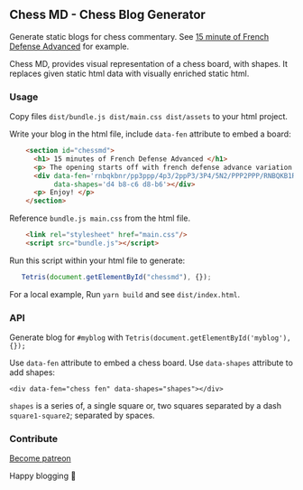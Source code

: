 ## Chess MD - Chess Blog Generator

Generate static blogs for chess commentary. See [15 minute of French Defense Advanced]() for example.

Chess MD, provides visual representation of a chess board, with shapes. It replaces given static html data with visually enriched static html.

### Usage

Copy files `dist/bundle.js dist/main.css dist/assets` to your html project.

Write your blog in the html file, include `data-fen` attribute to embed a board:

```html
    <section id="chessmd">
      <h1> 15 minutes of French Defense Advanced </h1>
      <p> The opening starts off with french defense advance variation. </p>
      <div data-fen='rnbqkbnr/pp3ppp/4p3/2ppP3/3P4/5N2/PPP2PPP/RNBQKB1R b KQkq - 1 4'
           data-shapes='d4 b8-c6 d8-b6'></div>
      <p> Enjoy! </p>
    </section>
```

Reference `bundle.js main.css` from the html file.

```html
    <link rel="stylesheet" href="main.css"/>
    <script src="bundle.js"></script>
```

Run this script within your html file to generate:

```js
   Tetris(document.getElementById("chessmd"), {});
```
    
For a local example, Run `yarn build` and see `dist/index.html`.

### API

Generate blog for `#myblog` with `Tetris(document.getElementById('myblog'), {});`

Use `data-fen` attribute to embed a chess board.
Use `data-shapes` attribute to add shapes:

    <div data-fen="chess fen" data-shapes="shapes"></div>

`shapes` is a series of, a single square or, two squares separated by a dash `square1-square2`; separated by spaces.


### Contribute

[Become patreon](https://www.patreon.com/eguneys)

Happy blogging 💙
